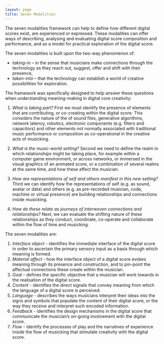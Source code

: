 ```yaml
---
layout: page
title: Seven Modalities
---
```


The seven modalities framework can help to define how different digital scores exist, are experienced or expressed. 
These modalities can offer ways of describing, analysing and evaluating digital score composition and performance, and as a model for practical exploration of the digital score. 

The seven modalities is built upon the two-way phenomenon of:

- *taking-in* – in the sense that musicians make connections through the technology as they reach out, suggest, offer and shift with their presence,
- *taken-into* – that the technology can establish a world of creative possibilities for exploration.

The framework was specifically designed to help answer these questions when understanding meaning-making in digital core creativity:


1. *What is taking part?* First we must identify the presence of elements that are contributing, or co-creating within the digital score. This considers the nature of the of sound files, generative algorithms, network latency, robotics, electronic components (e.g. filters and capacitors) and other elements not normally associated with traditional music performance or composition as co-operational in the creative acts of musicking.

2. *What is the music-world setting?* Second we need to define the realm in which relationships might be taking place, for example within a computer game environment, or across networks, or immersed in the visual graphics of an animated score, or a combination of several realms at the same time, and how these affect the musician.

3. *How are representations of self and others manifest in this new setting?* Third we can identify how the representations of self (e.g. as sound, avatar or data) and others (e.g. as pre-recorded musician, code, machine or virtual presence) are building relationships and connections inside musicking.

4. *How do these relate as journeys of interwoven connections and relationships?* Next, we can evaluate the shifting nature of these relationships as they conduct, coordinate, co-operate and collaborate within the flow of time and musicking.


The seven modalities are:

1.	*Interface object* - identifies the immediate interface of the digital score in order to ascertain the primary sensory input as a basis through which meaning is formed.
2.	*Material affect* - how the interface object of a digital score evokes meaning through its presence and construction, and to pin-point the affectual connections these create within the musician.
3.	*Goal* - defines the specific objective that a musician will work towards in the realisation of the digital score.
4.	*Content* - identifies the direct signals that convey meaning from which the language of a digital score is perceived.
5.	*Language* - describes the ways musicians interpret their ideas into the signs and symbols that populate the content of their digital score, or the way they receive and interpret such encoded information.
6.	*Feedback* - identifies the design mechanisms in the digital score that communicate the musician’s on-going involvement with the digital score.
7.	*Flow* - identify the processes of play and the narratives of experience inside the flow of musicking that stimulate creativity with the digital score.
